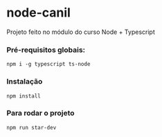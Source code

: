 # node-canil
Projeto feito no módulo do curso Node + Typescript

### Pré-requisitos globais:
`npm i -g typescript ts-node`

### Instalação
`npm install`

### Para rodar o projeto
`npm run star-dev`
